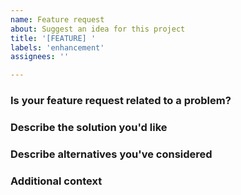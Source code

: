 ```yaml
---
name: Feature request
about: Suggest an idea for this project
title: '[FEATURE] '
labels: 'enhancement'
assignees: ''

---
```


<!--
Notes:
1. Only post _feature requests_ here.
2. Use the appropriate template for _bug reports_.
3. Please direct questions to the [`#formulas` channel on Slack](https://saltstackcommunity.slack.com/messages/C7LG8SV54/), which is bridged to `#saltstack-formulas` on Freenode.
4. Feel free to suggest improvements to this template by reporting an issue or submitting a PR.  The source of this template is:
  - https://github.com/saltstack-formulas/.github/blob/master/.github/ISSUE_TEMPLATE/feature_request.md
-->

### Is your feature request related to a problem?
<!-- A clear and concise description of what the problem is. -->



### Describe the solution you'd like
<!-- A clear and concise description of what you want to happen. -->



### Describe alternatives you've considered
<!-- Describe any alternative solutions or features you've considered. -->



### Additional context
<!-- Add any other context about the feature request here. -->


